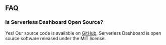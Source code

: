 ## FAQ

### Is Serverless Dashboard Open Source?

Yes! Our source code is available on
[GitHub](https://github.com/serverless/dashboard). Serverless Dashboard is open source
software released under the MIT license.
